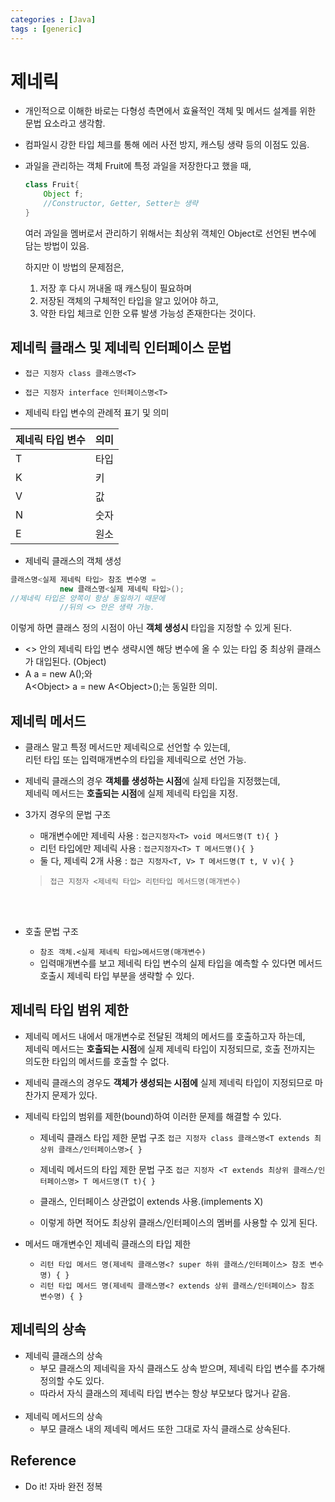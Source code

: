 ```yaml
---
categories : [Java]
tags : [generic]
---
```


# 제네릭

 - 개인적으로 이해한 바로는 다형성 측면에서 효율적인 객체 및 메서드 설계를 위한 문법 요소라고 생각함.
 - 컴파일시 강한 타입 체크를 통해 에러 사전 방지, 캐스팅 생략 등의 이점도 있음.
 
 - 과일을 관리하는 객체 Fruit에 특정 과일을 저장한다고 했을 때,
     ```java
     class Fruit{
         Object f;
         //Constructor, Getter, Setter는 생략
     }
     ```
    여러 과일을 멤버로서 관리하기 위해서는 최상위 객체인 Object로 선언된 변수에 담는 방법이 있음.

     하지만 이 방법의 문제점은,

     1. 저장 후 다시 꺼내올 때 캐스팅이 필요하며
     2. 저장된 객체의 구체적인 타입을 알고 있어야 하고, 
     3. 약한 타입 체크로 인한 오류 발생 가능성 존재한다는 것이다.



## 제네릭 클래스 및 제네릭 인터페이스 문법
 - `접근 지정자 class 클래스명<T>`
 - `접근 지정자 interface 인터페이스명<T>`

 - 제네릭 타입 변수의 관례적 표기 및 의미
    
 제네릭 타입 변수 | 의미
 --- | ---
 T | 타입
 K | 키
 V | 값
 N | 숫자
 E | 원소

 - 제네릭 클래스의 객체 생성
 ```java
 클래스명<실제 제네릭 타입> 참조 변수명 = 
            new 클래스명<실제 제네릭 타입>(); 
 //제네릭 타입은 양쪽이 항상 동일하기 때문에 
            //뒤의 <> 안은 생략 가능.
 ```
 이렇게 하면 클래스 정의 시점이 아닌 __객체 생성시__ 타입을 지정할 수 있게 된다.
    
 - <> 안의 제네릭 타입 변수 생략시엔 해당 변수에 올 수 있는 타입 중 최상위 클래스가 대입된다. (Object)
 - A a = new A();와<br>
 A\<Object> a = new A\<Object>();는 동일한 의미.


## 제네릭 메서드

 - 클래스 말고 특정 메서드만 제네릭으로 선언할 수 있는데, <br>리턴 타입 또는 입력매개변수의 타입을 제네릭으로 선언 가능.
 - 제네릭 클래스의 경우 **객체를 생성하는 시점**에 실제 타입을 지정했는데,<br>제네릭 메서드는 **호출되는 시점**에 실제 제네릭 타입을 지정.
 - 3가지 경우의 문법 구조
   - 매개변수에만 제네릭 사용  : `접근지정자<T> void 메서드명(T t){ }`
   - 리턴 타입에만 제네릭 사용 : `접근지정자<T> T 메서드명(){ }`
   - 둘 다, 제네릭 2개 사용 : `접근 지정자<T, V> T 메서드명(T t, V v){ }`<br>
    > `접근 지정자 <제네릭 타입> 리턴타입 메서드명(매개변수)`

    <br><br>

 - 호출 문법 구조
   - `참조 객체.<실제 제네릭 타입>메서드명(매개변수)`
   - 입력매개변수를 보고 제네릭 타입 변수의 실제 타입을 예측할 수 있다면 메서드 호출시 제네릭 타입 부분을 생략할 수 있다.


## 제네릭 타입 범위 제한

 - 제네릭 메서드 내에서 매개변수로 전달된 객체의 메서드를 호출하고자 하는데,<br>
   제네릭 메서드는 **호출되는 시점**에 실제 제네릭 타입이 지정되므로, 호출 전까지는 의도한 타입의 메서드를 호출할 수 없다.

  - 제네릭 클래스의 경우도 **객체가 생성되는 시점에** 실제 제네릭 타입이 지정되므로 마찬가지 문제가 있다.

- 제네릭 타입의 범위를 제한(bound)하여 이러한 문제를 해결할 수 있다.
  - 제네릭 클래스 타입 제한 문법 구조
    `접근 지정자 class 클래스명<T extends 최상위 클래스/인터페이스명>{ }`
    
  
  - 제네릭 메서드의 타입 제한 문법 구조
  `접근 지정자 <T extends 최상위 클래스/인터페이스명> T 메서드명(T t){ }`

  - 클래스, 인터페이스 상관없이 extends 사용.(implements X)
  - 이렇게 하면 적어도 최상위 클래스/인터페이스의 멤버를 사용할 수 있게 된다.

- 메서드 매개변수인 제네릭 클래스의 타입 제한
  - `리턴 타입 메서드 명(제네릭 클래스명<? super 하위 클래스/인터페이스> 참조 변수명) { }`
  - `리턴 타입 메서드 명(제네릭 클래스명<? extends 상위 클래스/인터페이스> 참조 변수명) { }`


## 제네릭의 상속

 - 제네릭 클래스의 상속
   - 부모 클래스의 제네릭을 자식 클래스도 상속 받으며, 제네릭 타입 변수를 추가해 정의할 수도 있다.
   - 따라서 자식 클래스의 제네릭 타입 변수는 항상 부모보다 많거나 같음.
<br><br>
 - 제네릭 메서드의 상속
   - 부모 클래스 내의 제네릭 메서드 또한 그대로 자식 클래스로 상속된다.


## Reference
- Do it! 자바 완전 정복